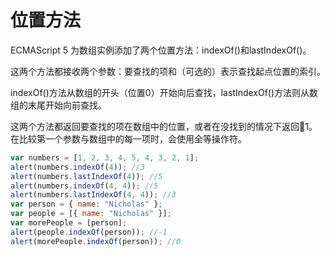 # 位置方法

ECMAScript 5 为数组实例添加了两个位置方法：indexOf()和lastIndexOf()。

这两个方法都接收两个参数：要查找的项和（可选的）表示查找起点位置的索引。

indexOf()方法从数组的开头（位置0）开始向后查找，lastIndexOf()方法则从数组的末尾开始向前查找。

这两个方法都返回要查找的项在数组中的位置，或者在没找到的情况下返回1。在比较第一个参数与数组中的每一项时，会使用全等操作符。

```javascript
var numbers = [1, 2, 3, 4, 5, 4, 3, 2, 1];
alert(numbers.indexOf(4)); //3
alert(numbers.lastIndexOf(4)); //5
alert(numbers.indexOf(4, 4)); //5
alert(numbers.lastIndexOf(4, 4)); //3
var person = { name: "Nicholas" };
var people = [{ name: "Nicholas" }];
var morePeople = [person];
alert(people.indexOf(person)); //-1
alert(morePeople.indexOf(person)); //0
```
